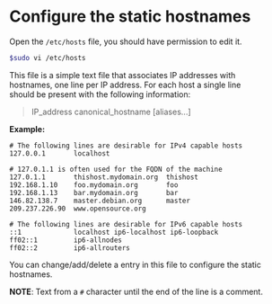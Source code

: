 # Configure the static hostnames

Open the `/etc/hosts` file, you should have permission to edit it.

```bash
$sudo vi /etc/hosts
```

This file is a simple text file that associates IP addresses with    
hostnames, one line per IP address. For each host a single line    
should be present with the following information:

> IP_address canonical_hostname [aliases...]

**Example:**

```
# The following lines are desirable for IPv4 capable hosts
127.0.0.1       localhost

# 127.0.1.1 is often used for the FQDN of the machine
127.0.1.1       thishost.mydomain.org  thishost
192.168.1.10    foo.mydomain.org       foo
192.168.1.13    bar.mydomain.org       bar
146.82.138.7    master.debian.org      master
209.237.226.90  www.opensource.org

# The following lines are desirable for IPv6 capable hosts
::1             localhost ip6-localhost ip6-loopback
ff02::1         ip6-allnodes
ff02::2         ip6-allrouters
```

You can change/add/delete a entry in this file to configure the static hostnames.

**NOTE**: Text from a `#` character until the end of the line is a comment.
